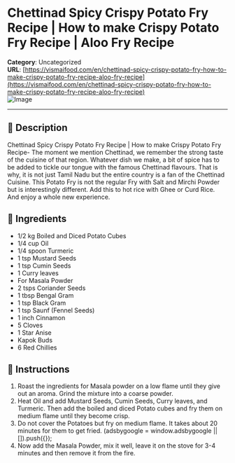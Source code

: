 # Chettinad Spicy Crispy Potato Fry Recipe | How to make Crispy Potato Fry Recipe | Aloo Fry Recipe

**Category**: Uncategorized  
**URL**: [https://vismaifood.com/en/chettinad-spicy-crispy-potato-fry-how-to-make-crispy-potato-fry-recipe-aloo-fry-recipe](https://vismaifood.com/en/chettinad-spicy-crispy-potato-fry-how-to-make-crispy-potato-fry-recipe-aloo-fry-recipe)  
![Image](https://vismaifood.com/storage/app/uploads/public/669/9ae/11f/thumb__1200_0_0_0_auto.jpg)

---

## 📝 Description
Chettinad Spicy Crispy Potato Fry Recipe | How to make Crispy Potato Fry Recipe- The moment we mention Chettinad, we remember the strong taste of the cuisine of that region. Whatever dish we make, a bit of spice has to be added to tickle our tongue with the famous Chettinad flavours. That is why, it is not just Tamil Nadu but the entire country is a fan of the Chettinad Cuisine. This Potato Fry is not the regular Fry with Salt and Mirchi Powder but is interestingly different. Add this to hot rice with Ghee or Curd Rice. And enjoy a whole new experience.



## 🧂 Ingredients
- 1/2 kg Boiled and Diced Potato Cubes
- 1/4 cup Oil
- 1/4 spoon Turmeric
- 1 tsp Mustard Seeds
- 1 tsp Cumin Seeds
- 1 Curry leaves
- For Masala Powder
- 2 tsps Coriander Seeds
- 1 tbsp Bengal Gram
- 1 tsp Black Gram
- 1 tsp Saunf (Fennel Seeds)
- 1 inch Cinnamon
- 5 Cloves
- 1 Star Anise
- Kapok Buds
- 6 Red Chillies

## 🍳 Instructions
1. Roast the ingredients for Masala powder on a low flame until they give out an aroma. Grind the mixture into a coarse powder.
2. Heat Oil and add Mustard Seeds, Cumin Seeds, Curry leaves, and Turmeric. Then add the boiled and diced Potato cubes and fry them on medium flame until they become crisp.
3. Do not cover the Potatoes but fry on medium flame. It takes about 20 minutes for them to get fried. (adsbygoogle = window.adsbygoogle || []).push({});
4. Now add the Masala Powder, mix it well, leave it on the stove for 3-4 minutes and then remove it from the fire.


